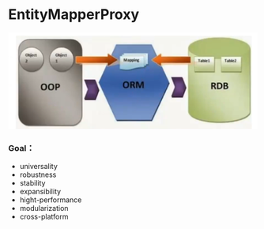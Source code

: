 # EntityMapperProxy

![alt text](images/core.png)

### Goal：
- universality
- robustness
- stability
- expansibility
- hight-performance
- modularization
- cross-platform